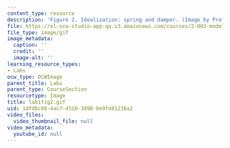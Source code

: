 ```yaml
---
content_type: resource
description: 'Figure 2. Idealization: spring and damper. (Image by Prof. Trumper.)'
file: https://ol-ocw-studio-app-qa.s3.amazonaws.com/courses/2-003-modeling-dynamics-and-control-i-spring-2005/1dfd6c084ac745103990be9fd81238a2_lab1fig2.gif
file_type: image/gif
image_metadata:
  caption: ''
  credit: ''
  image-alt: ''
learning_resource_types:
- Labs
ocw_type: OCWImage
parent_title: Labs
parent_type: CourseSection
resourcetype: Image
title: lab1fig2.gif
uid: 1dfd6c08-4ac7-4510-3990-be9fd81238a2
video_files:
  video_thumbnail_file: null
video_metadata:
  youtube_id: null
---
```

